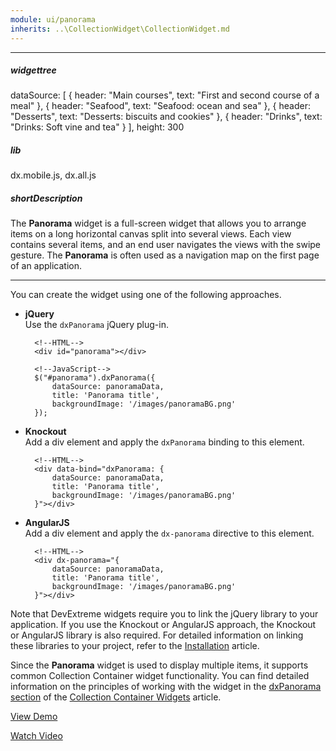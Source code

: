 ```yaml
---
module: ui/panorama
inherits: ..\CollectionWidget\CollectionWidget.md
---
```

---
##### widgettree
dataSource: [
    {
        header: "Main courses",
        text: "First and second course of a meal"
    },
    {
        header: "Seafood",
        text: "Seafood: ocean and sea"
    },
    {
        header: "Desserts",
        text: "Desserts: biscuits and cookies"
    },
    {
        header: "Drinks",
        text: "Drinks: Soft vine and tea"
    }
],
height: 300

##### lib
dx.mobile.js, dx.all.js

##### shortDescription
The **Panorama** widget is a full-screen widget that allows you to arrange items on a long horizontal canvas split into several views. Each view contains several items, and an end user navigates the views with the swipe gesture. The **Panorama** is often used as a navigation map on the first page of an application.

---
You can create the widget using one of the following approaches.

- **jQuery**  
 Use the `dxPanorama` jQuery plug-in.

        <!--HTML-->
        <div id="panorama"></div>

    <!---->

        <!--JavaScript-->
        $("#panorama").dxPanorama({
            dataSource: panoramaData,
            title: 'Panorama title',
            backgroundImage: '/images/panoramaBG.png'
        });

- **Knockout**  
 Add a div element and apply the `dxPanorama` binding to this element.

        <!--HTML-->
        <div data-bind="dxPanorama: {
            dataSource: panoramaData,
            title: 'Panorama title',
            backgroundImage: '/images/panoramaBG.png'
        }"></div>

- **AngularJS**  
 Add a div element and apply the `dx-panorama` directive to this element.

        <!--HTML-->
        <div dx-panorama="{
            dataSource: panoramaData,
            title: 'Panorama title',
            backgroundImage: '/images/panoramaBG.png'
        }"></div>

Note that DevExtreme widgets require you to link the jQuery library to your application. If you use the Knockout or AngularJS approach, the Knockout or AngularJS library is also required. For detailed information on linking these libraries to your project, refer to the [Installation](/concepts/10%20UI%20Widgets/0%20Basics/01%20Installation '/Documentation/Guide/UI_Widgets/Basics/Installation/') article.

Since the **Panorama** widget is used to display multiple items, it supports common Collection Container widget functionality. You can find detailed information on the principles of working with the widget in the [dxPanorama section](/concepts/10%20UI%20Widgets/10%20UI%20Widget%20Categories/10%20Collection%20Container%20Widgets/1%20List%20of%20Collection%20Container%20Widgets/dxPanorama.md '/Documentation/Guide/UI_Widgets/UI_Widget_Categories/Collection_Container_Widgets/#List_of_Collection_Container_Widgets/dxPanorama') of the [Collection Container Widgets](/concepts/10%20UI%20Widgets/10%20UI%20Widget%20Categories/10%20Collection%20Container%20Widgets '/Documentation/Guide/UI_Widgets/UI_Widget_Categories/Collection_Container_Widgets/') article.

<a href="http://js.devexpress.com/Demos/WidgetsGallery/#demo/navigationpanoramapanoramapanorama/iphone/ios7/default/default" class="button orange small fix-width-155" style="margin-right: 20px;" target="_blank">View Demo</a>

<a href="http://www.youtube.com/watch?v=zVDFC0BuGG0&list=PL8h4jt35t1wjGvgflbHEH_e3b23AA30-z&index=11" class="button orange small fix-width-155" style="margin-right: 20px;" target="_blank">Watch Video</a>